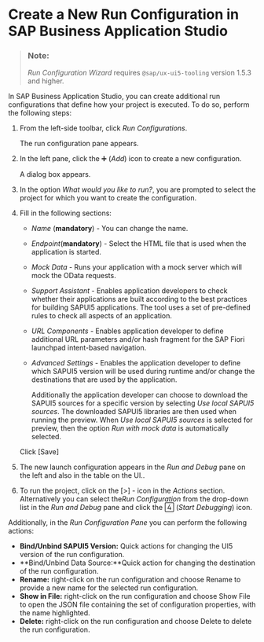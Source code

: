 <!-- loio05f2a9ef5e27402382d1ac9cfb98537f -->

<link rel="stylesheet" type="text/css" href="../css/sap-icons.css"/>

# Create a New Run Configuration in SAP Business Application Studio

> ### Note:  
> *Run Configuration Wizard* requires `@sap/ux-ui5-tooling` version 1.5.3 and higher.

In SAP Business Application Studio, you can create additional run configurations that define how your project is executed. To do so, perform the following steps:

1.  From the left-side toolbar, click *Run Configurations*.

    The run configuration pane appears.

2.  In the left pane, click the :heavy_plus_sign: \(*Add*\) icon to create a new configuration.

    A dialog box appears.

3.  In the option *What would you like to run?*, you are prompted to select the project for which you want to create the configuration.
4.  Fill in the following sections:

    -   *Name* \(**mandatory**\) - You can change the name.
    -   *Endpoint*\(**mandatory**\) - Select the HTML file that is used when the application is started.
    -   *Mock Data* - Runs your application with a mock server which will mock the OData requests.
    -   *Support Assistant* - Enables application developers to check whether their applications are built according to the best practices for building SAPUI5 applications. The tool uses a set of pre-defined rules to check all aspects of an application.
    -   *URL Components* - Enables application developer to define additional URL parameters and/or hash fragment for the SAP Fiori launchpad intent-based navigation.
    -   *Advanced Settings* - Enables the application developer to define which SAPUI5 version will be used during runtime and/or change the destinations that are used by the application.

        Additionally the application developer can choose to download the SAPUI5 sources for a specific version by selecting *Use local SAPUI5 sources*. The downloaded SAPUI5 libraries are then used when running the preview. When *Use local SAPUI5 sources* is selected for preview, then the option *Run with mock data* is automatically selected.


    Click [Save\]

5.  The new launch configuration appears in the *Run and Debug* pane on the left and also in the table on the UI..
6.  To run the project, click on the [\>\] - icon in the *Actions* section. Alternatively you can select the*Run Configuration* from the drop-down list in the *Run and Debug* pane and click the <span class="SAP-icons-V5"></span> \(*Start Debugging*\) icon.

Additionally, in the *Run Configuration Pane* you can perform the following actions:

-   **Bind/Unbind SAPUI5 Version:** Quick actions for changing the UI5 version of the run configuration.
-   **Bind/Unbind Data Source:**Quick action for changing the destination of the run configuration.
-   **Rename:** right-click on the run configuration and choose Rename to provide a new name for the selected run configuration.
-   **Show in File:** right-click on the run configuration and choose Show File to open the JSON file containing the set of configuration properties, with the name highlighted.
-   **Delete:** right-click on the run configuration and choose Delete to delete the run configuration.

